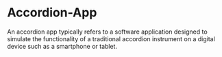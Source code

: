 # Accordion-App
 An accordion app typically refers to a software application designed to simulate the functionality of a traditional accordion instrument on a digital device such as a smartphone or tablet. 
